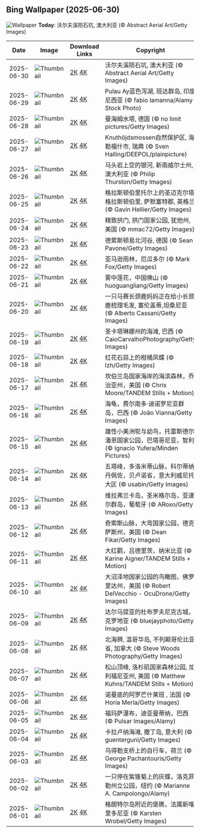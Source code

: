 ## Bing Wallpaper (2025-06-30)

![Wallpaper](https://cn.bing.com/th?id=OHR.WolfeCrater_ZH-CN1652906326_UHD.jpg&w=1024) **Today**: 沃尔夫溪陨石坑, 澳大利亚 (© Abstract Aerial Art/Getty Images)

| Date       | Image                                                                                              | Download Links                                                                                                                                                                            | Copyright                                                                                        |
| ---------- | -------------------------------------------------------------------------------------------------- | ----------------------------------------------------------------------------------------------------------------------------------------------------------------------------------------- | ------------------------------------------------------------------------------------------------ |
| 2025-06-30 | ![Thumbnail](https://cn.bing.com/th?id=OHR.WolfeCrater_ZH-CN1652906326_UHD.jpg&w=384&h=216)        | [2K](https://cn.bing.com/th?id=OHR.WolfeCrater_ZH-CN1652906326_UHD.jpg&w=2560&h=1440) [4K](https://cn.bing.com/th?id=OHR.WolfeCrater_ZH-CN1652906326_UHD.jpg&w=3840&h=2160)               | 沃尔夫溪陨石坑, 澳大利亚 (© Abstract Aerial Art/Getty Images)                                   |
| 2025-06-29 | ![Thumbnail](https://cn.bing.com/th?id=OHR.BandaIsland_ZH-CN1145779264_UHD.jpg&w=384&h=216)        | [2K](https://cn.bing.com/th?id=OHR.BandaIsland_ZH-CN1145779264_UHD.jpg&w=2560&h=1440) [4K](https://cn.bing.com/th?id=OHR.BandaIsland_ZH-CN1145779264_UHD.jpg&w=3840&h=2160)               | Pulau Ay蓝色泻湖, 班达群岛, 印度尼西亚 (© fabio lamanna/Alamy Stock Photo)                      |
| 2025-06-28 | ![Thumbnail](https://cn.bing.com/th?id=OHR.WatertowerMannheim_ZH-CN0692039329_UHD.jpg&w=384&h=216) | [2K](https://cn.bing.com/th?id=OHR.WatertowerMannheim_ZH-CN0692039329_UHD.jpg&w=2560&h=1440) [4K](https://cn.bing.com/th?id=OHR.WatertowerMannheim_ZH-CN0692039329_UHD.jpg&w=3840&h=2160) | 曼海姆水塔, 德国 (© no limit pictures/Getty Images)                                             |
| 2025-06-27 | ![Thumbnail](https://cn.bing.com/th?id=OHR.SwedenReserve_ZH-CN9963744170_UHD.jpg&w=384&h=216)      | [2K](https://cn.bing.com/th?id=OHR.SwedenReserve_ZH-CN9963744170_UHD.jpg&w=2560&h=1440) [4K](https://cn.bing.com/th?id=OHR.SwedenReserve_ZH-CN9963744170_UHD.jpg&w=3840&h=2160)           | Knuthöjdsmossen自然保护区, 海勒福什市, 瑞典 (© Sven Halling/DEEPOL/plainpicture)                |
| 2025-06-26 | ![Thumbnail](https://cn.bing.com/th?id=OHR.HorseheadRock_ZH-CN9319651125_UHD.jpg&w=384&h=216)      | [2K](https://cn.bing.com/th?id=OHR.HorseheadRock_ZH-CN9319651125_UHD.jpg&w=2560&h=1440) [4K](https://cn.bing.com/th?id=OHR.HorseheadRock_ZH-CN9319651125_UHD.jpg&w=3840&h=2160)           | 马头岩上空的银河, 新南威尔士州, 澳大利亚 (© Philip Thurston/Getty Images)                       |
| 2025-06-25 | ![Thumbnail](https://cn.bing.com/th?id=OHR.GlastonburyScenic_ZH-CN9162571249_UHD.jpg&w=384&h=216)  | [2K](https://cn.bing.com/th?id=OHR.GlastonburyScenic_ZH-CN9162571249_UHD.jpg&w=2560&h=1440) [4K](https://cn.bing.com/th?id=OHR.GlastonburyScenic_ZH-CN9162571249_UHD.jpg&w=3840&h=2160)   | 格拉斯顿伯里托尔上的圣迈克尔塔, 格拉斯顿伯里, 萨默塞特郡, 英格兰 (© Gavin Hellier/Getty Images) |
| 2025-06-24 | ![Thumbnail](https://cn.bing.com/th?id=OHR.DelicateArch_ZH-CN8971667580_UHD.jpg&w=384&h=216)       | [2K](https://cn.bing.com/th?id=OHR.DelicateArch_ZH-CN8971667580_UHD.jpg&w=2560&h=1440) [4K](https://cn.bing.com/th?id=OHR.DelicateArch_ZH-CN8971667580_UHD.jpg&w=3840&h=2160)             | 精致拱门, 拱门国家公园, 犹他州, 美国 (© mmac72/Getty Images)                                    |
| 2025-06-23 | ![Thumbnail](https://cn.bing.com/th?id=OHR.DresdenElbe_ZH-CN8776977800_UHD.jpg&w=384&h=216)        | [2K](https://cn.bing.com/th?id=OHR.DresdenElbe_ZH-CN8776977800_UHD.jpg&w=2560&h=1440) [4K](https://cn.bing.com/th?id=OHR.DresdenElbe_ZH-CN8776977800_UHD.jpg&w=3840&h=2160)               | 德累斯顿易北河谷, 德国 (© Sean Pavone/Getty Images)                                             |
| 2025-06-22 | ![Thumbnail](https://cn.bing.com/th?id=OHR.AmazonEcuador_ZH-CN2864991745_UHD.jpg&w=384&h=216)      | [2K](https://cn.bing.com/th?id=OHR.AmazonEcuador_ZH-CN2864991745_UHD.jpg&w=2560&h=1440) [4K](https://cn.bing.com/th?id=OHR.AmazonEcuador_ZH-CN2864991745_UHD.jpg&w=3840&h=2160)           | 亚马逊雨林，厄瓜多尔 (© Mark Fox/Getty Images)                                                  |
| 2025-06-21 | ![Thumbnail](https://cn.bing.com/th?id=OHR.SummerSolsticeY25_ZH-CN2728972774_UHD.jpg&w=384&h=216)  | [2K](https://cn.bing.com/th?id=OHR.SummerSolsticeY25_ZH-CN2728972774_UHD.jpg&w=2560&h=1440) [4K](https://cn.bing.com/th?id=OHR.SummerSolsticeY25_ZH-CN2728972774_UHD.jpg&w=3840&h=2160)   | 雾中莲花，中国佛山 (© huoguangliang/Getty Images)                                               |
| 2025-06-20 | ![Thumbnail](https://cn.bing.com/th?id=OHR.SerengetiGiraffe_ZH-CN2613013393_UHD.jpg&w=384&h=216)   | [2K](https://cn.bing.com/th?id=OHR.SerengetiGiraffe_ZH-CN2613013393_UHD.jpg&w=2560&h=1440) [4K](https://cn.bing.com/th?id=OHR.SerengetiGiraffe_ZH-CN2613013393_UHD.jpg&w=3840&h=2160)     | 一只马赛长颈鹿妈妈正在给小长颈鹿梳理毛发, 塞伦盖蒂,坦桑尼亚 (© Alberto Cassani/Getty Images)    |
| 2025-06-19 | ![Thumbnail](https://cn.bing.com/th?id=OHR.WinterBegins_ZH-CN7638411804_UHD.jpg&w=384&h=216)       | [2K](https://cn.bing.com/th?id=OHR.WinterBegins_ZH-CN7638411804_UHD.jpg&w=2560&h=1440) [4K](https://cn.bing.com/th?id=OHR.WinterBegins_ZH-CN7638411804_UHD.jpg&w=3840&h=2160)             | 圣卡塔琳娜州的海滩, 巴西 (© CaioCarvalhoPhotography/Getty Images)                               |
| 2025-06-18 | ![Thumbnail](https://cn.bing.com/th?id=OHR.AsianSwallowtail_ZH-CN7442263508_UHD.jpg&w=384&h=216)   | [2K](https://cn.bing.com/th?id=OHR.AsianSwallowtail_ZH-CN7442263508_UHD.jpg&w=2560&h=1440) [4K](https://cn.bing.com/th?id=OHR.AsianSwallowtail_ZH-CN7442263508_UHD.jpg&w=3840&h=2160)     | 红花石蒜上的柑橘凤蝶 (© lzh/Getty Images)                                                       |
| 2025-06-17 | ![Thumbnail](https://cn.bing.com/th?id=OHR.CumberlandOaks_ZH-CN7265906780_UHD.jpg&w=384&h=216)     | [2K](https://cn.bing.com/th?id=OHR.CumberlandOaks_ZH-CN7265906780_UHD.jpg&w=2560&h=1440) [4K](https://cn.bing.com/th?id=OHR.CumberlandOaks_ZH-CN7265906780_UHD.jpg&w=3840&h=2160)         | 坎伯兰岛国家海岸的海滨森林，乔治亚州，美国 (© Chris Moore/TANDEM Stills + Motion)               |
| 2025-06-16 | ![Thumbnail](https://cn.bing.com/th?id=OHR.SeaTurtleBrazil_ZH-CN6907161064_UHD.jpg&w=384&h=216)    | [2K](https://cn.bing.com/th?id=OHR.SeaTurtleBrazil_ZH-CN6907161064_UHD.jpg&w=2560&h=1440) [4K](https://cn.bing.com/th?id=OHR.SeaTurtleBrazil_ZH-CN6907161064_UHD.jpg&w=3840&h=2160)       | 海龟，费尔南多·迪诺罗尼亚群岛，巴西 (© João Vianna/Getty Images)                                |
| 2025-06-15 | ![Thumbnail](https://cn.bing.com/th?id=OHR.RheaDad_ZH-CN6706868651_UHD.jpg&w=384&h=216)            | [2K](https://cn.bing.com/th?id=OHR.RheaDad_ZH-CN6706868651_UHD.jpg&w=2560&h=1440) [4K](https://cn.bing.com/th?id=OHR.RheaDad_ZH-CN6706868651_UHD.jpg&w=3840&h=2160)                       | 雄性小美洲鸵与幼鸟，托雷斯德尔潘恩国家公园，巴塔哥尼亚，智利 (© Ignacio Yufera/Minden Pictures) |
| 2025-06-14 | ![Thumbnail](https://cn.bing.com/th?id=OHR.DolomitiEstate_ZH-CN6501271709_UHD.jpg&w=384&h=216)     | [2K](https://cn.bing.com/th?id=OHR.DolomitiEstate_ZH-CN6501271709_UHD.jpg&w=2560&h=1440) [4K](https://cn.bing.com/th?id=OHR.DolomitiEstate_ZH-CN6501271709_UHD.jpg&w=3840&h=2160)         | 五塔峰，多洛米蒂山脉，科尔蒂纳丹佩佐，贝卢诺省，意大利威尼托大区 (© usabin/Getty Images)        |
| 2025-06-13 | ![Thumbnail](https://cn.bing.com/th?id=OHR.SanMiguelAzores_ZH-CN2511982585_UHD.jpg&w=384&h=216)    | [2K](https://cn.bing.com/th?id=OHR.SanMiguelAzores_ZH-CN2511982585_UHD.jpg&w=2560&h=1440) [4K](https://cn.bing.com/th?id=OHR.SanMiguelAzores_ZH-CN2511982585_UHD.jpg&w=3840&h=2160)       | 维拉弗兰卡岛，圣米格尔岛，亚速尔群岛，葡萄牙 (© ARoxo/Getty Images)                             |
| 2025-06-12 | ![Thumbnail](https://cn.bing.com/th?id=OHR.BigBendChisos_ZH-CN3794880768_UHD.jpg&w=384&h=216)      | [2K](https://cn.bing.com/th?id=OHR.BigBendChisos_ZH-CN3794880768_UHD.jpg&w=2560&h=1440) [4K](https://cn.bing.com/th?id=OHR.BigBendChisos_ZH-CN3794880768_UHD.jpg&w=3840&h=2160)           | 奇索斯山脉，大弯国家公园，德克萨斯州，美国 (© Dean Fikar/Getty Images)                          |
| 2025-06-11 | ![Thumbnail](https://cn.bing.com/th?id=OHR.FlamingosNamibia_ZH-CN3639748956_UHD.jpg&w=384&h=216)   | [2K](https://cn.bing.com/th?id=OHR.FlamingosNamibia_ZH-CN3639748956_UHD.jpg&w=2560&h=1440) [4K](https://cn.bing.com/th?id=OHR.FlamingosNamibia_ZH-CN3639748956_UHD.jpg&w=3840&h=2160)     | 大红鹳，吕德里茨，纳米比亚 (© Karine Aigner/TANDEM Stills + Motion)                             |
| 2025-06-10 | ![Thumbnail](https://cn.bing.com/th?id=OHR.AerialEverglades_ZH-CN3388982881_UHD.jpg&w=384&h=216)   | [2K](https://cn.bing.com/th?id=OHR.AerialEverglades_ZH-CN3388982881_UHD.jpg&w=2560&h=1440) [4K](https://cn.bing.com/th?id=OHR.AerialEverglades_ZH-CN3388982881_UHD.jpg&w=3840&h=2160)     | 大沼泽地国家公园的鸟瞰图，佛罗里达州，美国 (© Robert DelVecchio - OcuDrone/Getty Images)        |
| 2025-06-09 | ![Thumbnail](https://cn.bing.com/th?id=OHR.DubrovnikTwilight_ZH-CN2981648854_UHD.jpg&w=384&h=216)  | [2K](https://cn.bing.com/th?id=OHR.DubrovnikTwilight_ZH-CN2981648854_UHD.jpg&w=2560&h=1440) [4K](https://cn.bing.com/th?id=OHR.DubrovnikTwilight_ZH-CN2981648854_UHD.jpg&w=3840&h=2160)   | 达尔马提亚的杜布罗夫尼克古城，克罗地亚 (© bluejayphoto/Getty Images)                            |
| 2025-06-08 | ![Thumbnail](https://cn.bing.com/th?id=OHR.StellarSeaLions_ZH-CN2859514359_UHD.jpg&w=384&h=216)    | [2K](https://cn.bing.com/th?id=OHR.StellarSeaLions_ZH-CN2859514359_UHD.jpg&w=2560&h=1440) [4K](https://cn.bing.com/th?id=OHR.StellarSeaLions_ZH-CN2859514359_UHD.jpg&w=3840&h=2160)       | 北海狮, 温哥华岛, 不列颠哥伦比亚省, 加拿大 (© Steve Woods Photography/Getty Images)             |
| 2025-06-07 | ![Thumbnail](https://cn.bing.com/th?id=OHR.PacificCrestTrail_ZH-CN9582395021_UHD.jpg&w=384&h=216)  | [2K](https://cn.bing.com/th?id=OHR.PacificCrestTrail_ZH-CN9582395021_UHD.jpg&w=2560&h=1440) [4K](https://cn.bing.com/th?id=OHR.PacificCrestTrail_ZH-CN9582395021_UHD.jpg&w=3840&h=2160)   | 松山顶峰, 洛杉矶国家森林公园, 加利福尼亚州, 美国 (© Matthew Kuhns/TANDEM Stills + Motion)       |
| 2025-06-06 | ![Thumbnail](https://cn.bing.com/th?id=OHR.NormandyBeach_ZH-CN9312381737_UHD.jpg&w=384&h=216)      | [2K](https://cn.bing.com/th?id=OHR.NormandyBeach_ZH-CN9312381737_UHD.jpg&w=2560&h=1440) [4K](https://cn.bing.com/th?id=OHR.NormandyBeach_ZH-CN9312381737_UHD.jpg&w=3840&h=2160)           | 诺曼底的阿罗芒什莱班 , 法国 (© Horia Merla/Getty Images)                                        |
| 2025-06-05 | ![Thumbnail](https://cn.bing.com/th?id=OHR.FumacinhaBahia_ZH-CN9190616593_UHD.jpg&w=384&h=216)     | [2K](https://cn.bing.com/th?id=OHR.FumacinhaBahia_ZH-CN9190616593_UHD.jpg&w=2560&h=1440) [4K](https://cn.bing.com/th?id=OHR.FumacinhaBahia_ZH-CN9190616593_UHD.jpg&w=3840&h=2160)         | 福玛萨瀑布，迪亚曼蒂纳，巴西 (© Pulsar Images/Alamy)                                            |
| 2025-06-04 | ![Thumbnail](https://cn.bing.com/th?id=OHR.CalaLuna_ZH-CN8174946414_UHD.jpg&w=384&h=216)           | [2K](https://cn.bing.com/th?id=OHR.CalaLuna_ZH-CN8174946414_UHD.jpg&w=2560&h=1440) [4K](https://cn.bing.com/th?id=OHR.CalaLuna_ZH-CN8174946414_UHD.jpg&w=3840&h=2160)                     | 卡拉卢纳海滩, 撒丁岛, 意大利 (© guenterguni/Getty Images)                                       |
| 2025-06-03 | ![Thumbnail](https://cn.bing.com/th?id=OHR.BicyclesUtrecht_ZH-CN8016028978_UHD.jpg&w=384&h=216)    | [2K](https://cn.bing.com/th?id=OHR.BicyclesUtrecht_ZH-CN8016028978_UHD.jpg&w=2560&h=1440) [4K](https://cn.bing.com/th?id=OHR.BicyclesUtrecht_ZH-CN8016028978_UHD.jpg&w=3840&h=2160)       | 乌得勒支桥上的自行车，荷兰 (© George Pachantouris/Getty Images)                                 |
| 2025-06-02 | ![Thumbnail](https://cn.bing.com/th?id=OHR.EchinaceaButterfly_ZH-CN7877489878_UHD.jpg&w=384&h=216) | [2K](https://cn.bing.com/th?id=OHR.EchinaceaButterfly_ZH-CN7877489878_UHD.jpg&w=2560&h=1440) [4K](https://cn.bing.com/th?id=OHR.EchinaceaButterfly_ZH-CN7877489878_UHD.jpg&w=3840&h=2160) | 一只停在紫锥菊上的灰蝶，洛克菲勒州立公园，纽约 (© Marianne A. Campolongo/Alamy)                 |
| 2025-06-01 | ![Thumbnail](https://cn.bing.com/th?id=OHR.GrandeTerreReef_ZH-CN7463701309_UHD.jpg&w=384&h=216)    | [2K](https://cn.bing.com/th?id=OHR.GrandeTerreReef_ZH-CN7463701309_UHD.jpg&w=2560&h=1440) [4K](https://cn.bing.com/th?id=OHR.GrandeTerreReef_ZH-CN7463701309_UHD.jpg&w=3840&h=2160)       | 格朗特尔岛附近的堡礁，法属新喀里多尼亚 (© Karsten Wrobel/Getty Images)                          |
